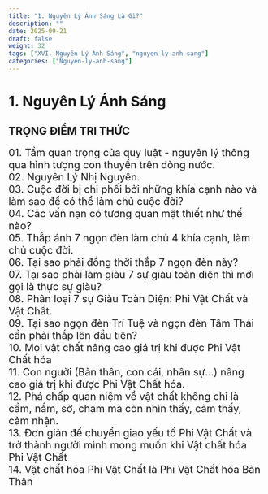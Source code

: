 ```yaml
---
title: "1. Nguyên Lý Ánh Sáng Là Gì?"
description: ""
date: 2025-09-21
draft: false
weight: 32
tags: ["XVI. Nguyên Lý Ánh Sáng", "nguyen-ly-anh-sang"]
categories: ["Nguyen-ly-anh-sang"]
---
```


# 1. Nguyên Lý Ánh Sáng

<!-- **Mã khái niệm:** NT0802  
**Nhóm:** XVI. Nguyên Lý Ánh Sáng -->

## TRỌNG ĐIỂM TRI THỨC
<div style="font-size:20px;">
01. Tầm quan trọng của quy luật - nguyên lý thông qua hình tượng con thuyền trên dòng nước.<br>
02. Nguyên Lý Nhị Nguyên.<br>
03. Cuộc đời bị chi phối bởi những khía cạnh nào và làm sao để có thể làm chủ cuộc đời?<br>
04. Các vấn nạn có tương quan mật thiết như thế nào?<br>
05. Thắp ánh 7 ngọn đèn làm chủ 4 khía cạnh, làm chủ cuộc đời.<br>
06. Tại sao phải đồng thời thắp 7 ngọn đèn này?<br>
07. Tại sao phải làm giàu 7 sự giàu toàn diện thì mới gọi là thực sự giàu?<br>
08. Phân loại 7 sự Giàu Toàn Diện: Phi Vật Chất và Vật Chất.<br>
09. Tại sao ngọn đèn Trí Tuệ và ngọn đèn Tâm Thái cần phải thắp lên đầu tiên?<br>
10. Mọi vật chất nâng cao giá trị khi được Phi Vật Chất hóa<br>
11. Con người (Bản thân, con cái, nhân sự...) nâng cao giá trị khi được Phi Vật Chất hóa.<br>
12. Phá chấp quan niệm về vật chất không chỉ là cầm, nắm, sờ, chạm mà còn nhìn thấy, cảm thấy, cảm nhận.<br>
13. Đơn giản để chuyển giao yếu tố Phi Vật Chất và trở thành người mình mong muốn khi Vật chất hóa Phi Vật Chất<br>
14. Vật chất hóa Phi Vật Chất là Phi Vật Chất hóa Bản Thân<br>
</div>